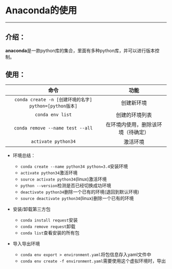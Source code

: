 # Anaconda的使用

----

## 介绍：

**anaconda**是一款python库的集合，里面有多种python库，并可以进行版本控制。

## 使用：

|                          命令                          |                功能                |
| :----------------------------------------------------: | :--------------------------------: |
| `conda create -n [创建环境的名字] python=[python版本]` |             创建新环境             |
|                    `conda env list`                    |           创建的环境列表           |
|            `conda remove --name test --all`            | 在环境内使用，删除该环境（待确定） |
|                  `activate python34`                   |              激活环境              |

- 环境总结：
  - `conda create --name python34 python=3.4`安装环境
  - `activate python34`激活环境
  - `source activate python34`(linux)激活环境
  - `python --version`检测是否已经切换成功环境
  - `deactivate python34`删除一个已有的环境(退回到默认环境)
  - `source deactivate python34`(linux)删除一个已有的环境

- 安装/卸载第三方包
  - `conda install request`安装
  - `conda remove request`卸载
  - `conda list`查看安装的所有包

- 导入导出环境
  - `conda env export > environment.yaml`将包信息存入yaml文件中
  - `conda env create -f environment.yaml`需要使用这个虚拟环境时，导出
